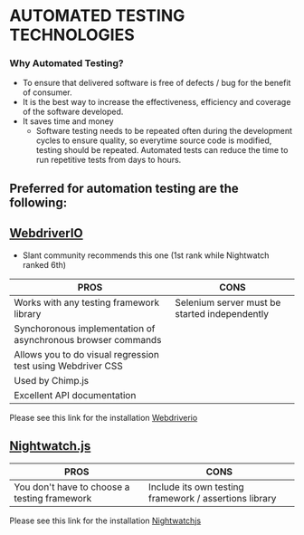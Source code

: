 # AUTOMATED TESTING TECHNOLOGIES

### Why Automated Testing?
 - To ensure that delivered software is free of defects / bug for the benefit of consumer.
 - It is the best way to increase the effectiveness, efficiency and coverage of the software developed.
 - It saves time and money
    - Software testing needs to be repeated often during the development cycles to ensure quality, so everytime source code is modified, testing should be repeated. Automated tests can reduce the time to run repetitive tests from days to hours.

## Preferred for automation testing are the following:
## [WebdriverIO](http://webdriver.io/) 
 - Slant community recommends this one (1st rank while Nightwatch ranked 6th)


| PROS          |          CONS |
| ------------- | ------------- |
| Works with any testing framework library | Selenium server must be started independently |
| Synchoronous implementation of asynchronous browser commands ||
| Allows you to do visual regression test using Webdriver CSS | |
| Used by Chimp.js | |
| Excellent API documentation | |

Please see this link for the installation  [Webdriverio](http://webdriver.io/guide/getstarted/install.html)

##  [Nightwatch.js](http://nightwatchjs.org/)

| PROS          |          CONS |
| ------------- | ------------- |
| You don't have to choose a testing framework | Include its own testing framework / assertions library |


Please see this link for the installation  [Nightwatchjs](http://nightwatchjs.org/gettingstarted/)

